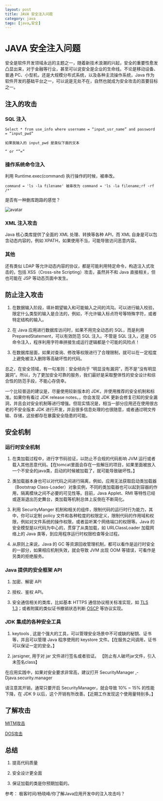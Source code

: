 ```yaml
---
layout: post
title: JAVA 安全注入问题
category: java
tags: [java,安全]
---
```


# JAVA 安全注入问题 #

安全是软件开发领域永远的主题之一，随着新技术浪潮的兴起，安全的重要性愈发凸显出来，对于金融等行业，甚至可以说安全是企业的生命线。不论是移动设备、普通 PC、小型机，还是大规模分布式系统，以及各种主流操作系统，Java 作为软件开发的基础平台之一，可以说是无处不在，自然也就成为安全攻击的首要目标之一。

## 注入的攻击 ##

### SQL 注入 ###

    Select * from use_info where username = “input_usr_name” and password = “input_pwd”

    如果我输入的 input_pwd 是类似下面的文本

    “ or “”=”

### 操作系统命令注入 ###

利用 Runtime.exec(command) 执行操作的时候，被串改。

    command = 'ls -la filename' 被串改为 command = 'ls -la filename;rf -rf /*'
    
是否有一种删库跑路的感觉？

![avatar](http://5b0988e595225.cdn.sohucs.com/images/20170914/977f8f27dedf4f2797893f94a0bae83d.jpeg)   

### XML 注入攻击 ###

Java 核心类库提供了全面的 XML 处理、转换等各种 API，而 XML 自身是可以包含动态内容的，例如 XPATH，如果使用不当，可能导致访问恶意内容。

### 其他 ###

还有类似 LDAP 等允许动态内容的协议，都是可能利用特定命令，构造注入式攻击的，包括 XSS（Cross-site Scripting）攻击，虽然并不和 Java 直接相关，但也可能在 JSP 等动态页面中发生。

## 防止注入攻击 ##

1. 在数据输入阶段，填补期望输入和可能输入之间的鸿沟。可以进行输入校验，限定什么类型的输入是合法的，例如，不允许输入标点符号等特殊字符，或者特定结构的输入。

2. 在 Java 应用进行数据库访问时，如果不用完全动态的 SQL，而是利用 PreparedStatement，可以有效防范 SQL 注入。不管是 SQL 注入，还是 OS 命令注入，程序利用字符串拼接生成运行逻辑都是个可能的风险点！

3. 在数据库层面，如果对查询、修改等权限进行了合理限制，就可以在一定程度上避免被注入删除等高破坏性的代码。

总之，在安全领域，有一句准则：安全倾向于 “明显没有漏洞”，而不是“没有明显漏洞”。所以，为了更加安全可靠的服务，我们最好是采取整体性的安全设计和综合性的防范手段，不能心存侥幸。

一个比较普适的建议是，尽量使用较新版本的 JDK，并使用推荐的安全机制和标准。如果你有看过 JDK release notes，，你会发现 JDK 更新会修复已知的安全漏洞，并且会对安全机制等进行增强。但现实情况是，相当一部分应用还在使用很古老的不安全版本 JDK 进行开发，并且很多信息处理的也很随意，或者通过明文传输、存储，这些都存在暴露安全隐患的可能。

## 安全机制 ##

### 运行时安全机制 ###

1. 在类加载过程中，进行字节码验证，以防止不合规的代码影响 JVM 运行或者载入其他恶意代码。【在tomcat里面会存在一些解压的项目，如果里面被放入一个不安全的java类，启动的时候被加载了，就可能导致破坏性。】

2. 类加载器本身也可以对代码之间进行隔离，例如，应用无法获取启动类加载器（Bootstrap Class-Loader）对象实例，不同的类加载器也可以起到容器的作用，隔离模块之间不必要的可见性等。目前，Java Applet、RMI 等特性已经或逐渐退出历史舞台，类加载等机制总体上反倒在不断简化。

3. 利用 SecurityManger 机制和相关的组件，限制代码的运行时行为能力，其中，你可以定制 policy 文件和各种粒度的权限定义，限制代码的作用域和权限，例如对文件系统的操作权限，或者监听某个网络端口的权限等。Java 的安全模型是以代码为中心的，贯穿了从类加载，如 URLClassLoader 加载网络上的 Java 类等，到应用程序运行时权限检查等全过程。

4. 从原则上来说，Java 的 GC 等资源回收管理机制，都可以看作是运行时安全的一部分，如果相应机制失效，就会导致 JVM 出现 OOM 等错误，可看作是另类的拒绝服务。

### Java 提供的安全框架 API ###
    
1. 加密、解密 API

2. 授权、鉴权 API。

3. 安全通信相关的类库，比如基本 HTTPS 通信协议相关标准实现，如 [TLS 1.3](http://openjdk.java.net/jeps/332)；或者附属的类似证书撤销状态判断 [OSCP](https://en.wikipedia.org/wiki/Online_Certificate_Status_Protocol) 等协议实现。   

### JDK 集成的各种安全工具 ###

1. keytools , 这是个强大的工具，可以管理安全场景中不可或缺的秘钥、证书等，并且可以管理 Java 程序使用的 keystore 文件。【在服务之间调用，证书可以保证一定的安全。】

2. jarsigner, 用于对 jar 文件进行签名或者验证。 【防止有人破坏jar文件，引入未签名class】
              
在应用实践中，如果对安全要求非常高，建议打开 SecurityManager ,-Djava.security.manager

请注意其开销，通常只要开启 SecurityManager，就会导致 10% ~ 15% 的性能下降，在 JDK 9 以后，这个开销有所改善。【近期工作发现这个使用量特别多。】

## 了解攻击 ##

[MITM攻击](https://baike.baidu.com/item/%E4%B8%AD%E9%97%B4%E4%BA%BA%E6%94%BB%E5%87%BB/1739730?fromtitle=MITM%E6%94%BB%E5%87%BB&fromid=15637385&fr=aladdin)

[DOS攻击](https://baike.baidu.com/item/dos%E6%94%BB%E5%87%BB/3792374?fr=aladdin)  

## 总结 ##

1. 提高代码质量

2. 安全设计更全面

3. 保证加载的类是你预期加载的。 


参考： 极客时间/杨晓峰/你了解Java应用开发中的注入攻击吗？